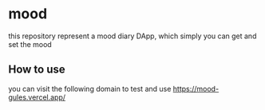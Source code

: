 # mood
this repository represent a mood diary DApp, which simply you can get and set the mood

## How to use
you can visit the following domain to test and use 
https://mood-gules.vercel.app/ 


